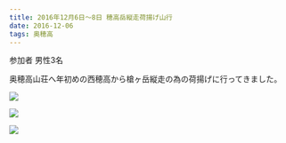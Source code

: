 ```yaml
---
title: 2016年12月6日～8日 穂高岳縦走荷揚げ山行
date: 2016-12-06
tags: 奥穂高
---
```


参加者 男性3名  

奥穂高山荘へ年初めの西穂高から槍ヶ岳縦走の為の荷揚げに行ってきました。

![](/2016/12/06/20161206/img_3745_2.jpg)  

![](/2016/12/06/20161206/img_3756_2.jpg)  

![](/2016/12/06/20161206/img_3768_2.jpg)
